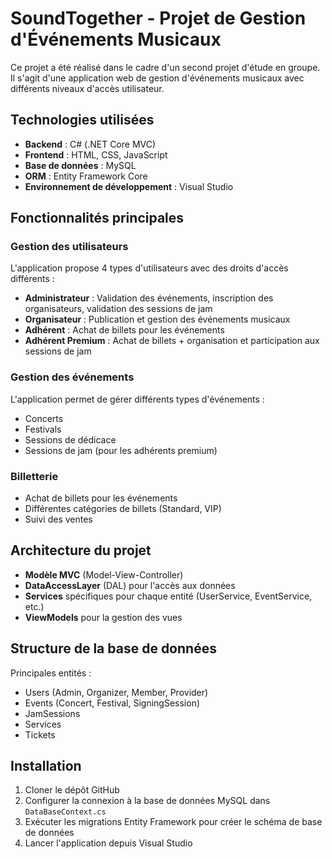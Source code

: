 ﻿# SoundTogether - Projet de Gestion d'Événements Musicaux

Ce projet a été réalisé dans le cadre d'un second projet d'étude en groupe. Il s'agit d'une application web de gestion d'événements musicaux avec différents niveaux d'accès utilisateur.


## Technologies utilisées
- **Backend** : C# (.NET Core MVC)
- **Frontend** : HTML, CSS, JavaScript
- **Base de données** : MySQL
- **ORM** : Entity Framework Core
- **Environnement de développement** : Visual Studio

## Fonctionnalités principales

### Gestion des utilisateurs
L'application propose 4 types d'utilisateurs avec des droits d'accès différents :
- **Administrateur** : Validation des événements, inscription des organisateurs, validation des sessions de jam
- **Organisateur** : Publication et gestion des événements musicaux
- **Adhérent** : Achat de billets pour les événements
- **Adhérent Premium** : Achat de billets + organisation et participation aux sessions de jam

### Gestion des événements
L'application permet de gérer différents types d'événements :
- Concerts
- Festivals
- Sessions de dédicace
- Sessions de jam (pour les adhérents premium)

### Billetterie
- Achat de billets pour les événements
- Différentes catégories de billets (Standard, VIP)
- Suivi des ventes

## Architecture du projet
- **Modèle MVC** (Model-View-Controller)
- **DataAccessLayer** (DAL) pour l'accès aux données
- **Services** spécifiques pour chaque entité (UserService, EventService, etc.)
- **ViewModels** pour la gestion des vues

## Structure de la base de données
Principales entités :
- Users (Admin, Organizer, Member, Provider)
- Events (Concert, Festival, SigningSession)
- JamSessions
- Services
- Tickets

## Installation
1. Cloner le dépôt GitHub
2. Configurer la connexion à la base de données MySQL dans `DataBaseContext.cs`
3. Exécuter les migrations Entity Framework pour créer le schéma de base de données
4. Lancer l'application depuis Visual Studio

